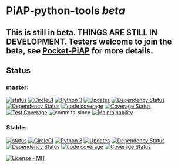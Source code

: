 # PiAP-python-tools _beta_

## This is still in beta. THINGS ARE STILL IN DEVELOPMENT. Testers welcome to join the beta, see [Pocket-PiAP](https://github.com/reactive-firewall/Pocket-PiAP) for more details.

## Status

### master:
[![status](https://travis-ci.org/reactive-firewall/PiAP-python-tools.svg?branch=master)](https://travis-ci.org/reactive-firewall/PiAP-python-tools)
[![CircleCI](https://circleci.com/gh/reactive-firewall/PiAP-python-tools/tree/master.svg?style=svg)](https://circleci.com/gh/reactive-firewall/PiAP-python-tools/tree/master)
[![Python 3](https://pyup.io/repos/github/reactive-firewall/PiAP-python-tools/python-3-shield.svg)](https://pyup.io/repos/github/reactive-firewall/PiAP-python-tools/)
[![Updates](https://pyup.io/repos/github/reactive-firewall/PiAP-python-tools/shield.svg)](https://pyup.io/repos/github/reactive-firewall/PiAP-python-tools/)
[![Dependency Status](https://gemnasium.com/badges/github.com/reactive-firewall/PiAP-python-tools.svg)](https://gemnasium.com/github.com/reactive-firewall/PiAP-python-tools)
[![Dependency Status](https://www.versioneye.com/user/projects/59141686eb858e002d45d36e/badge.svg?style=flat-round)](https://www.versioneye.com/user/projects/59141686eb858e002d45d36e)
[![code coverage](https://codecov.io/gh/reactive-firewall/PiAP-python-tools/branch/master/graph/badge.svg)](https://codecov.io/gh/reactive-firewall/PiAP-python-tools/branch/master/)
[![Coverage Status](https://coveralls.io/repos/github/reactive-firewall/PiAP-python-tools/badge.svg?branch=master)](https://coveralls.io/github/reactive-firewall/PiAP-python-tools?branch=master)
[![Test Coverage](https://api.codeclimate.com/v1/badges/38ed008754b3aa7fea09/test_coverage)](https://codeclimate.com/github/reactive-firewall/PiAP-python-tools/test_coverage)
![commits-since](https://img.shields.io/github/commits-since/reactive-firewall/PiAP-python-tools/stable.svg?maxAge=9000)
[![Maintainability](https://api.codeclimate.com/v1/badges/38ed008754b3aa7fea09/maintainability)](https://codeclimate.com/github/reactive-firewall/PiAP-python-tools/maintainability)

### Stable:
[![status](https://travis-ci.org/reactive-firewall/PiAP-python-tools.svg?branch=stable)](https://travis-ci.org/reactive-firewall/PiAP-python-tools)
[![CircleCI](https://circleci.com/gh/reactive-firewall/PiAP-python-tools/tree/stable.svg?style=svg)](https://circleci.com/gh/reactive-firewall/PiAP-python-tools/tree/stable)
[![Python 3](https://pyup.io/repos/github/reactive-firewall/PiAP-python-tools/python-3-shield.svg)](https://pyup.io/repos/github/reactive-firewall/PiAP-python-tools/)
[![Updates](https://pyup.io/repos/github/reactive-firewall/PiAP-python-tools/shield.svg)](https://pyup.io/repos/github/reactive-firewall/PiAP-python-tools/)
[![Dependency Status](https://gemnasium.com/badges/github.com/reactive-firewall/PiAP-python-tools.svg)](https://gemnasium.com/github.com/reactive-firewall/PiAP-python-tools)
[![Dependency Status](https://www.versioneye.com/user/projects/5961fc36368b08002a056e48/badge.svg?style=flat-round)](https://www.versioneye.com/user/projects/5961fc36368b08002a056e48)
[![code coverage](https://codecov.io/gh/reactive-firewall/PiAP-python-tools/branch/stable/graph/badge.svg)](https://codecov.io/gh/reactive-firewall/PiAP-python-tools/branch/stable/)
[![Coverage Status](https://coveralls.io/repos/github/reactive-firewall/PiAP-python-tools/badge.svg?branch=stable)](https://coveralls.io/github/reactive-firewall/PiAP-python-tools?branch=stable)


[![License - MIT](https://img.shields.io/github/license/reactive-firewall/PiAP-python-tools.svg?maxAge=2592000)](https://github.com/reactive-firewall/PiAP-python-tools/blob/stable/LICENSE.rst)


